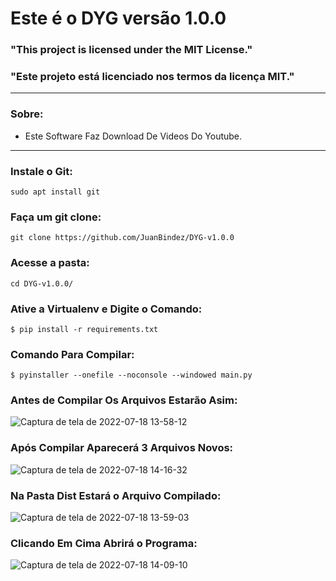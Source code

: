 # Este é o DYG versão 1.0.0

### "This project is licensed under the MIT License."

### "Este projeto está licenciado nos termos da licença MIT."

----------
### Sobre:

- Este Software Faz Download De Videos Do Youtube.

-----------
### Instale o Git:

    sudo apt install git

### Faça um git clone:

    git clone https://github.com/JuanBindez/DYG-v1.0.0
    
### Acesse a pasta:

    cd DYG-v1.0.0/

### Ative a Virtualenv e Digite o Comando:


    $ pip install -r requirements.txt

### Comando Para Compilar:


    $ pyinstaller --onefile --noconsole --windowed main.py
    
    
### Antes de Compilar Os Arquivos Estarão Asim:

![Captura de tela de 2022-07-18 13-58-12](https://user-images.githubusercontent.com/79322362/179566764-2d5149fe-4425-45d6-a025-032d66251c7f.png)

### Após Compilar Aparecerá 3 Arquivos Novos:

![Captura de tela de 2022-07-18 14-16-32](https://user-images.githubusercontent.com/79322362/179566787-86690eba-0902-4be7-9d7f-620996c776b5.png)

### Na Pasta Dist Estará o Arquivo Compilado:

![Captura de tela de 2022-07-18 13-59-03](https://user-images.githubusercontent.com/79322362/179566803-b58c664b-bb25-4d49-8bb0-8fd5466123de.png)

### Clicando Em Cima Abrirá o Programa:

![Captura de tela de 2022-07-18 14-09-10](https://user-images.githubusercontent.com/79322362/179566816-fb956cd1-1001-40fa-9c32-afc68e9feb26.png)
